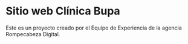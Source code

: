 # Sitio web Clínica Bupa

Este es un proyecto creado por el Equipo de Experiencia de la agencia Rompecabeza Digital.
